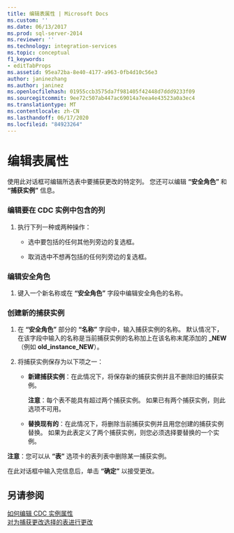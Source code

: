 ```yaml
---
title: 编辑表属性 | Microsoft Docs
ms.custom: ''
ms.date: 06/13/2017
ms.prod: sql-server-2014
ms.reviewer: ''
ms.technology: integration-services
ms.topic: conceptual
f1_keywords:
- editTabProps
ms.assetid: 95ea72ba-8e40-4177-a963-0fb4d10c56e3
author: janinezhang
ms.author: janinez
ms.openlocfilehash: 01955ccb3575da7f981405f42448d7ddd9233f09
ms.sourcegitcommit: 9ee72c507ab447ac69014a7eea4e43523a0a3ec4
ms.translationtype: MT
ms.contentlocale: zh-CN
ms.lasthandoff: 06/17/2020
ms.locfileid: "84923264"
---
```

# <a name="edit-the-table-properties"></a>编辑表属性
  使用此对话框可编辑所选表中要捕获更改的特定列。 您还可以编辑 **“安全角色”** 和 **“捕获实例”** 信息。  
  
### <a name="to-edit-the-columns-to-include-in-the-cdc-instance"></a>编辑要在 CDC 实例中包含的列  
  
1.  执行下列一种或两种操作：  
  
    -   选中要包括的任何其他列旁边的复选框。  
  
    -   取消选中不想再包括的任何列旁边的复选框。  
  
### <a name="to-edit-the-security-role"></a>编辑安全角色  
  
1.  键入一个新名称或在 **“安全角色”** 字段中编辑安全角色的名称。  
  
### <a name="to-create-a-new-capture-instance"></a>创建新的捕获实例  
  
1.  在 **“安全角色”** 部分的 **“名称”** 字段中，输入捕获实例的名称。 默认情况下，在该字段中输入的名称是当前捕获实例的名称加上在该名称末尾添加的 **_NEW** （例如 **old_instance_NEW**）。  
  
2.  将捕获实例保存为以下项之一：  
  
    -   **新建捕获实例**：在此情况下，将保存新的捕获实例并且不删除旧的捕获实例。  
  
         **注意**：每个表不能具有超过两个捕获实例。 如果已有两个捕获实例，则此选项不可用。  
  
    -   **替换现有的**：在此情况下，将删除当前捕获实例并且用您创建的捕获实例替换。 如果为此表定义了两个捕获实例，则您必须选择要替换的一个实例。  
  
 **注意**：您可以从 **“表”** 选项卡的表列表中删除某一捕获实例。  
  
 在此对话框中输入完信息后，单击 **“确定”** 以接受更改。  
  
## <a name="see-also"></a>另请参阅  
 [如何编辑 CDC 实例属性](how-to-edit-the-cdc-instance-properties.md)   
 [对为捕获更改选择的表进行更改](make-changes-to-the-tables-selected-for-capturing-changes.md)  
  
  
